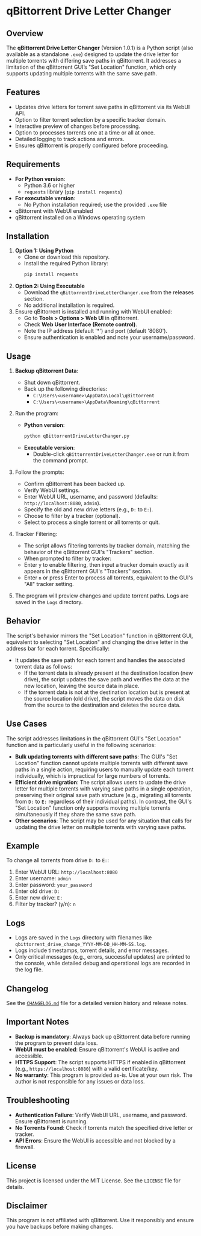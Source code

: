# qBittorrent Drive Letter Changer

## Overview
The **qBittorrent Drive Letter Changer** (Version 1.0.1) is a Python script (also available as a standalone `.exe`) designed to update the drive letter for multiple torrents with differing save paths in qBittorrent. It addresses a limitation of the qBittorrent GUI’s "Set Location" function, which only supports updating multiple torrents with the same save path.

## Features
- Updates drive letters for torrent save paths in qBittorrent via its WebUI API.
- Option to filter torrent selection by a specific tracker domain.
- Interactive preview of changes before processing.
- Option to processes torrents one at a time or all at once.
- Detailed logging to track actions and errors.
- Ensures qBittorrent is properly configured before proceeding.

## Requirements
- **For Python version**:
  - Python 3.6 or higher
  - `requests` library (`pip install requests`)
- **For executable version**:
  - No Python installation required; use the provided `.exe` file
- qBittorrent with WebUI enabled
- qBittorrent installed on a Windows operating system

## Installation
1. **Option 1: Using Python**
   - Clone or download this repository.
   - Install the required Python library:
     ```bash
     pip install requests
     ```
2. **Option 2: Using Executable**
   - Download the `qBittorrentDriveLetterChanger.exe` from the releases section.
   - No additional installation is required.
3. Ensure qBittorrent is installed and running with WebUI enabled:
   - Go to **Tools > Options > Web UI** in qBittorrent.
   - Check **Web User Interface (Remote control)**.
   - Note the IP address (default '*') and port (default '8080').
   - Ensure authentication is enabled and note your username/password.

## Usage
1. **Backup qBittorrent Data**:
   - Shut down qBittorrent.
   - Back up the following directories:
     - `C:\Users\<username>\AppData\Local\qBittorrent`
     - `C:\Users\<username>\AppData\Roaming\qBittorrent`
2. Run the program:
   - **Python version**:
     ```bash
     python qBittorrentDriveLetterChanger.py
     ```
   - **Executable version**:
     - Double-click `qBittorrentDriveLetterChanger.exe` or run it from the command prompt.
3. Follow the prompts:
   - Confirm qBittorrent has been backed up.
   - Verify WebUI settings.
   - Enter WebUI URL, username, and password (defaults: `http://localhost:8080`, `admin`).
   - Specify the old and new drive letters (e.g., `D:` to `E:`).
   - Choose to filter by a tracker (optional).
   - Select to process a single torrent or all torrents or quit.

4. Tracker Filtering:
   - The script allows filtering torrents by tracker domain, matching the behavior of the qBittorrent GUI's "Trackers" section.
   - When prompted to filter by tracker:
    - Enter `y` to enable filtering, then input a tracker domain exactly as it appears in the qBittorrent GUI's "Trackers" section.
    - Enter `n` or press Enter to process all torrents, equivalent to the GUI's "All" tracker setting.

5. The program will preview changes and update torrent paths. Logs are saved in the `Logs` directory.

## Behavior
The script's behavior mirrors the "Set Location" function in qBittorrent GUI, equivalent to selecting "Set Location" and changing the drive letter in the address bar for each torrent. Specifically:
- It updates the save path for each torrent and handles the associated torrent data as follows:
  - If the torrent data is already present at the destination location (new drive), the script updates the save path and verifies the data at the new location, leaving the source data in place.
  - If the torrent data is not at the destination location but is present at the source location (old drive), the script moves the data on disk from the source to the destination and deletes the source data.

## Use Cases
The script addresses limitations in the qBittorrent GUI's "Set Location" function and is particularly useful in the following scenarios:
- **Bulk updating torrents with different save paths**: The GUI's "Set Location" function cannot update multiple torrents with different save paths in a single action, requiring users to manually update each torrent individually, which is impractical for large numbers of torrents.
- **Efficient drive migration**: The script allows users to update the drive letter for multiple torrents with varying save paths in a single operation, preserving their original save path structure (e.g., migrating all torrents from `D:` to `E:` regardless of their individual paths). In contrast, the GUI's "Set Location" function only supports moving multiple torrents simultaneously if they share the same save path.
- **Other scenarios**: The script may be used for any situation that calls for updating the drive letter on multiple torrents with varying save paths.

## Example
To change all torrents from drive `D:` to `E:`:
1. Enter WebUI URL: `http://localhost:8080`
2. Enter username: `admin`
3. Enter password: `your_password`
4. Enter old drive: `D:`
5. Enter new drive: `E:`
6. Filter by tracker? (y/n): `n`

## Logs
- Logs are saved in the `Logs` directory with filenames like `qbittorrent_drive_change_YYYY-MM-DD_HH-MM-SS.log`.
- Logs include timestamps, torrent details, and error messages.
- Only critical messages (e.g., errors, successful updates) are printed to the console, while detailed debug and operational logs are recorded in the log file.

## Changelog
See the [`CHANGELOG.md`](./CHANGELOG.md) file for a detailed version history and release notes.

## Important Notes
- **Backup is mandatory**: Always back up qBittorrent data before running the program to prevent data loss.
- **WebUI must be enabled**: Ensure qBittorrent's WebUI is active and accessible.
- **HTTPS Support**: The script supports HTTPS if enabled in qBittorrent (e.g., `https://localhost:8080`) with a valid certificate/key.
- **No warranty**: This program is provided as-is. Use at your own risk. The author is not responsible for any issues or data loss.

## Troubleshooting
- **Authentication Failure**: Verify WebUI URL, username, and password. Ensure qBittorrent is running.
- **No Torrents Found**: Check if torrents match the specified drive letter or tracker.
- **API Errors**: Ensure the WebUI is accessible and not blocked by a firewall.

## License
This project is licensed under the MIT License. See the `LICENSE` file for details.

## Disclaimer
This program is not affiliated with qBittorrent. Use it responsibly and ensure you have backups before making changes.